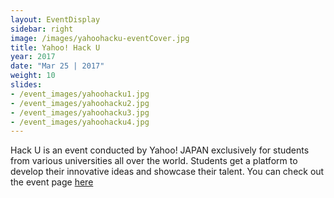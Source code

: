 ```yaml
---
layout: EventDisplay
sidebar: right
image: /images/yahoohacku-eventCover.jpg
title: Yahoo! Hack U
year: 2017
date: "Mar 25 | 2017"
weight: 10
slides:
- /event_images/yahoohacku1.jpg
- /event_images/yahoohacku2.jpg
- /event_images/yahoohacku3.jpg
- /event_images/yahoohacku4.jpg
---
```


Hack U is an event conducted by Yahoo! JAPAN exclusively for students from various universities all over the world. Students get a platform to develop their innovative ideas and showcase their talent. 
You can check out the event page [here](https://hacku.yahoo.co.jp/iitb2017/)

